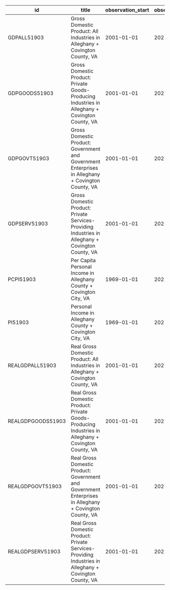 | id                | title                                                                                                  | observation_start   | observation_end   |
|-------------------|--------------------------------------------------------------------------------------------------------|---------------------|-------------------|
| GDPALL51903       | Gross Domestic Product: All Industries in Alleghany + Covington County, VA                             | 2001-01-01          | 2021-01-01        |
| GDPGOODS51903     | Gross Domestic Product: Private Goods-Producing Industries in Alleghany + Covington County, VA         | 2001-01-01          | 2021-01-01        |
| GDPGOVT51903      | Gross Domestic Product: Government and Government Enterprises in Alleghany + Covington County, VA      | 2001-01-01          | 2021-01-01        |
| GDPSERV51903      | Gross Domestic Product: Private Services-Providing Industries in Alleghany + Covington County, VA      | 2001-01-01          | 2021-01-01        |
| PCPI51903         | Per Capita Personal Income in Alleghany County + Covington City, VA                                    | 1969-01-01          | 2021-01-01        |
| PI51903           | Personal Income in Alleghany County + Covington City, VA                                               | 1969-01-01          | 2021-01-01        |
| REALGDPALL51903   | Real Gross Domestic Product: All Industries in Alleghany + Covington County, VA                        | 2001-01-01          | 2021-01-01        |
| REALGDPGOODS51903 | Real Gross Domestic Product: Private Goods-Producing Industries in Alleghany + Covington County, VA    | 2001-01-01          | 2021-01-01        |
| REALGDPGOVT51903  | Real Gross Domestic Product: Government and Government Enterprises in Alleghany + Covington County, VA | 2001-01-01          | 2021-01-01        |
| REALGDPSERV51903  | Real Gross Domestic Product: Private Services-Providing Industries in Alleghany + Covington County, VA | 2001-01-01          | 2021-01-01        |